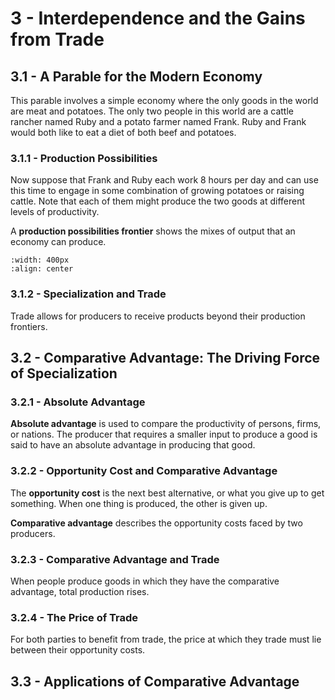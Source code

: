 # 3 - Interdependence and the Gains from Trade

## 3.1 - A Parable for the Modern Economy

This parable involves a simple economy where the only goods in the world are meat and potatoes. The only two people in this world are a cattle rancher named Ruby and a potato farmer named Frank. Ruby and Frank would both like to eat a diet of both beef and potatoes.

### 3.1.1 - Production Possibilities

Now suppose that Frank and Ruby each work 8 hours per day and can use this time to engage in some combination of growing potatoes or raising cattle. Note that each of them might produce the two goods at different levels of productivity.

A **production possibilities frontier** shows the mixes of output that an economy can produce.

```{image} images/figure-3-1-1.png
:width: 400px
:align: center
```

### 3.1.2 - Specialization and Trade

Trade allows for producers to receive products beyond their production frontiers.

## 3.2 - Comparative Advantage: The Driving Force of Specialization

### 3.2.1 - Absolute Advantage

**Absolute advantage** is used to compare the productivity of persons, firms, or nations. The producer that requires a smaller input to produce a good is said to have an absolute advantage in producing that good.

### 3.2.2 - Opportunity Cost and Comparative Advantage

The **opportunity cost** is the next best alternative, or what you give up to get something. When one thing is produced, the other is given up.

**Comparative advantage** describes the opportunity costs faced by two producers.

### 3.2.3 - Comparative Advantage and Trade

When people produce goods in which they have the comparative advantage, total production rises.

### 3.2.4 - The Price of Trade

For both parties to benefit from trade, the price at which they trade must lie between their opportunity costs.

## 3.3 - Applications of Comparative Advantage


